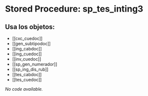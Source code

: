 # Stored Procedure: sp_tes_inting3

## Usa los objetos:
- [[cxc_cuedoc]]
- [[gen_subtipodoc]]
- [[ing_cabdoc]]
- [[ing_cuedoc]]
- [[inv_cuedoc]]
- [[sp_gen_numerador]]
- [[sp_ing_dis_rub]]
- [[tes_cabdoc]]
- [[tes_cuedoc]]

*No code available.*
